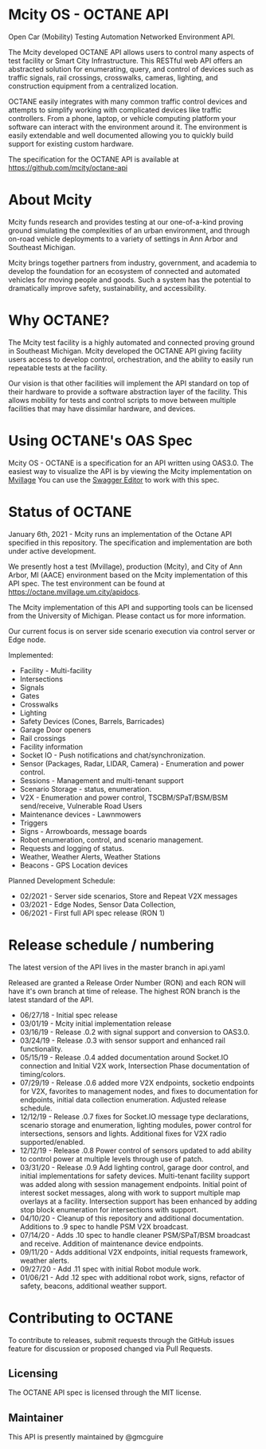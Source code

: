 # Mcity OS - OCTANE API
Open Car (Mobility) Testing Automation Networked Environment API.

The Mcity developed OCTANE API allows users to control many aspects of test facility or Smart City Infrastructure. This RESTful web API offers an abstracted solution for enumerating, query, and control of devices such as traffic signals, rail crossings, crosswalks, cameras, lighting, and construction equipment from a centralized location.

OCTANE easily integrates with many common traffic control devices and attempts to simplify working with complicated devices like traffic controllers. From a phone, laptop, or vehicle computing platform your software can interact with the environment around it. The environment is easily extendable and well documented allowing you to quickly build support for existing custom hardware.

The specification for the OCTANE API is available at https://github.com/mcity/octane-api

# About Mcity
Mcity funds research and provides testing at our one-of-a-kind proving ground simulating the complexities of an urban environment, and through on-road vehicle deployments to a variety of settings in Ann Arbor and Southeast Michigan.

Mcity brings together partners from industry, government, and academia to develop the foundation for an ecosystem of connected and automated vehicles for moving people and goods. Such a system has the potential to dramatically improve safety, sustainability, and accessibility.

# Why OCTANE?
The Mcity test facility is a highly automated and connected proving ground in Southeast Michigan. Mcity developed the OCTANE API giving facility users access to develop control, orchestration, and the ability to easily run repeatable tests at the facility.

Our vision is that other facilities will implement the API standard on top of their hardware to provide a software abstraction layer of the facility. This allows mobility for tests and control scripts to move between multiple facilities that may have dissimilar hardware, and devices.

# Using OCTANE's OAS Spec
Mcity OS - OCTANE is a specification for an API written using OAS3.0.
The easiest way to visualize the API is by viewing the Mcity implementation on [Mvillage](https://otane.mvillage.um.city/apidocs/)
You can use the [Swagger Editor](https://editor.swagger.io/?url=https://raw.githubusercontent.com/mcity/octane-api/master/api.yaml) to work with this spec.

# Status of OCTANE
January 6th, 2021 - Mcity runs an implementation of the Octane API specified in this repository. The specification and implementation are both under active development.

We presently host a test (Mvillage), production (Mcity), and City of Ann Arbor, MI (AACE) environment based on the Mcity implementation of this API spec.
The test environment can be found at https://octane.mvillage.um.city/apidocs.

The Mcity implementation of this API and supporting tools can be licensed from the University of Michigan. Please contact us for more information.

Our current focus is on server side scenario execution via control server or Edge node.

Implemented:
* Facility - Multi-facility
* Intersections
* Signals
* Gates
* Crosswalks
* Lighting
* Safety Devices (Cones, Barrels, Barricades)
* Garage Door openers
* Rail crossings
* Facility information
* Socket IO - Push notifications and chat/synchronization.
* Sensor (Packages, Radar, LIDAR, Camera) - Enumeration and power control.
* Sessions - Management and multi-tenant support
* Scenario Storage -  status, enumeration.
* V2X - Enumeration and power control, TSCBM/SPaT/BSM/BSM send/receive, Vulnerable Road Users
* Maintenance devices - Lawnmowers
* Triggers
* Signs - Arrowboards, message boards
* Robot enumeration, control, and scenario management.
* Requests and logging of status.
* Weather, Weather Alerts, Weather Stations
* Beacons - GPS Location devices

Planned Development Schedule:
* 02/2021 - Server side scenarios, Store and Repeat V2X messages
* 03/2021 - Edge Nodes, Sensor Data Collection, 
* 06/2021 - First full API spec release (RON 1)

# Release schedule / numbering
The latest version of the API lives in the master branch in api.yaml

Released are granted a Release Order Number (RON) and each RON will have it's own branch at time of release. 
The highest RON branch is the latest standard of the API.

* 06/27/18 - Initial spec release
* 03/01/19 - Mcity initial implementation release
* 03/16/19 - Release .0.2 with signal support and conversion to OAS3.0.
* 03/24/19 - Release .0.3 with sensor support and enhanced rail functionality.
* 05/15/19 - Release .0.4 added documentation around Socket.IO connection and Initial V2X work, Intersection Phase documentation of timing/colors.
* 07/29/19 - Release .0.6 added more V2X endpoints, socketio endpoints for V2X, favorites to management nodes, and fixes to documentation for endpoints, initial data collection enumeration. Adjusted release schedule.
* 12/12/19 - Release .0.7 fixes for Socket.IO message type declarations, scenario storage and enumeration, lighting modules, power control for intersections, sensors and lights. Additional fixes for V2X radio supported/enabled.
* 12/12/19 - Release .0.8 Power control of sensors updated to add ability to control power at multiple levels through use of patch.
* 03/31/20 - Release .0.9 Add lighting control, garage door control, and initial implementations for safety devices. Multi-tenant facility support was added along with session management endpoints. Initial point of interest socket messages, along with work to support multiple map overlays at a facility. Intersection support has been enhanced by adding stop block enumeration for intersections with support.
* 04/10/20 - Cleanup of this repository and additional documentation. Additions to .9 spec to handle PSM V2X broadcast.
* 07/14/20 - Adds .10 spec to handle cleaner PSM/SPaT/BSM broadcast and receive. Addition of maintenance device endpoints.
* 09/11/20 - Adds additional V2X endpoints, initial requests framework, weather alerts.
* 09/27/20 - Add .11 spec with initial Robot module work.
* 01/06/21 - Add .12 spec with additional robot work, signs, refactor of safety, beacons, additional weather support.
# Contributing to OCTANE
To contribute to releases, submit requests through the GitHub issues feature for discussion or proposed changed via Pull Requests.

## Licensing
The OCTANE API spec is licensed through the MIT license.

## Maintainer
This API is presently maintained by @gmcguire
